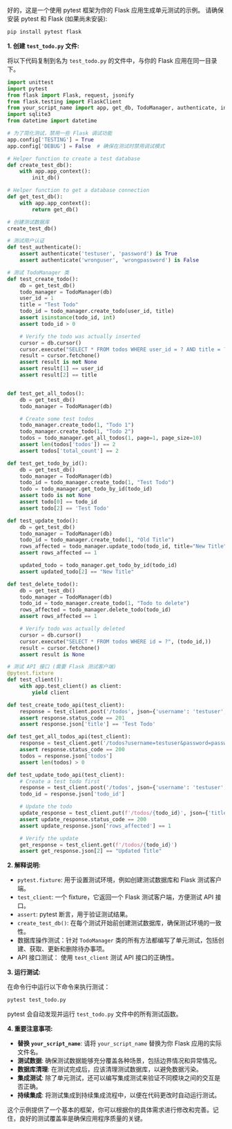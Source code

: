 好的，这是一个使用 pytest 框架为你的 Flask 应用生成单元测试的示例。  请确保安装 pytest 和 Flask (如果尚未安装):

```bash
pip install pytest flask
```

**1. 创建 `test_todo.py` 文件:**

将以下代码复制到名为 `test_todo.py` 的文件中，与你的 Flask 应用在同一目录下。

```python
import unittest
import pytest
from flask import Flask, request, jsonify
from flask.testing import FlaskClient
from your_script_name import app, get_db, TodoManager, authenticate, init_db
import sqlite3
from datetime import datetime

# 为了简化测试，禁用一些 Flask 调试功能
app.config['TESTING'] = True
app.config['DEBUG'] = False  # 确保在测试时禁用调试模式

# Helper function to create a test database
def create_test_db():
    with app.app_context():
        init_db()

# Helper function to get a database connection
def get_test_db():
    with app.app_context():
        return get_db()

# 创建测试数据库
create_test_db()

# 测试用户认证
def test_authenticate():
    assert authenticate('testuser', 'password') is True
    assert authenticate('wronguser', 'wrongpassword') is False

# 测试 TodoManager 类
def test_create_todo():
    db = get_test_db()
    todo_manager = TodoManager(db)
    user_id = 1
    title = "Test Todo"
    todo_id = todo_manager.create_todo(user_id, title)
    assert isinstance(todo_id, int)
    assert todo_id > 0

    # Verify the todo was actually inserted
    cursor = db.cursor()
    cursor.execute("SELECT * FROM todos WHERE user_id = ? AND title = ?", (user_id, title))
    result = cursor.fetchone()
    assert result is not None
    assert result[1] == user_id
    assert result[2] == title


def test_get_all_todos():
    db = get_test_db()
    todo_manager = TodoManager(db)

    # Create some test todos
    todo_manager.create_todo(1, "Todo 1")
    todo_manager.create_todo(1, "Todo 2")
    todos = todo_manager.get_all_todos(1, page=1, page_size=10)
    assert len(todos['todos']) == 2
    assert todos['total_count'] == 2

def test_get_todo_by_id():
    db = get_test_db()
    todo_manager = TodoManager(db)
    todo_id = todo_manager.create_todo(1, "Test Todo")
    todo = todo_manager.get_todo_by_id(todo_id)
    assert todo is not None
    assert todo[0] == todo_id
    assert todo[2] == 'Test Todo'

def test_update_todo():
    db = get_test_db()
    todo_manager = TodoManager(db)
    todo_id = todo_manager.create_todo(1, "Old Title")
    rows_affected = todo_manager.update_todo(todo_id, title="New Title")
    assert rows_affected == 1

    updated_todo = todo_manager.get_todo_by_id(todo_id)
    assert updated_todo[2] == "New Title"

def test_delete_todo():
    db = get_test_db()
    todo_manager = TodoManager(db)
    todo_id = todo_manager.create_todo(1, "Todo to delete")
    rows_affected = todo_manager.delete_todo(todo_id)
    assert rows_affected == 1

    # Verify todo was actually deleted
    cursor = db.cursor()
    cursor.execute("SELECT * FROM todos WHERE id = ?", (todo_id,))
    result = cursor.fetchone()
    assert result is None

# 测试 API 接口 (需要 Flask 测试客户端)
@pytest.fixture
def test_client():
    with app.test_client() as client:
        yield client

def test_create_todo_api(test_client):
    response = test_client.post('/todos', json={'username': 'testuser', 'password': 'password', 'title': 'Test Todo'})
    assert response.status_code == 201
    assert response.json['title'] == 'Test Todo'

def test_get_all_todos_api(test_client):
    response = test_client.get('/todos?username=testuser&password=password')
    assert response.status_code == 200
    todos = response.json['todos']
    assert len(todos) > 0

def test_update_todo_api(test_client):
    # Create a test todo first
    response = test_client.post('/todos', json={'username': 'testuser', 'password': 'password', 'title': 'Original Title'})
    todo_id = response.json['todo_id']

    # Update the todo
    update_response = test_client.put(f'/todos/{todo_id}', json={'title': 'Updated Title'})
    assert update_response.status_code == 200
    assert update_response.json['rows_affected'] == 1

    # Verify the update
    get_response = test_client.get(f'/todos/{todo_id}')
    assert get_response.json[2] == "Updated Title"
```

**2. 解释说明:**

*   `pytest.fixture`: 用于设置测试环境，例如创建测试数据库和 Flask 测试客户端。
*   `test_client`:  一个 fixture，它返回一个 Flask 测试客户端，方便测试 API 接口。
*   `assert`:  pytest 断言，用于验证测试结果。
*   `create_test_db()`: 在每个测试开始前创建测试数据库，确保测试环境的一致性。
*   数据库操作测试：针对 `TodoManager` 类的所有方法都编写了单元测试，包括创建、获取、更新和删除待办事项。
*   API 接口测试： 使用 `test_client` 测试 API 接口的正确性。

**3. 运行测试:**

在命令行中运行以下命令来执行测试：

```bash
pytest test_todo.py
```

pytest 会自动发现并运行 `test_todo.py` 文件中的所有测试函数。

**4. 重要注意事项:**

*   **替换 `your_script_name`**:  请将 `your_script_name` 替换为你 Flask 应用的实际文件名。
*   **测试数据**:  确保测试数据能够充分覆盖各种场景，包括边界情况和异常情况。
*   **数据库清理**: 在测试完成后，应该清理测试数据库，以避免数据污染。
*   **集成测试**:  除了单元测试，还可以编写集成测试来验证不同模块之间的交互是否正确。
*   **持续集成**:  将测试集成到持续集成流程中，以便在代码更改时自动运行测试。

这个示例提供了一个基本的框架，你可以根据你的具体需求进行修改和完善。记住，良好的测试覆盖率是确保应用程序质量的关键。